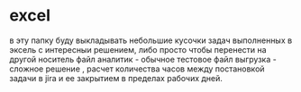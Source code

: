 # excel
в эту папку буду выкладывать небольшие кусочки задач выполненных в эксель с интересныи решением, либо просто чтобы перенести на другой носитель 
файл аналитик - обычное тестовое 
файл выгрузка - сложное решение , расчет количества часов между постановкой задачи в jira и ее закрытием в пределах рабочих дней.
